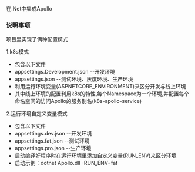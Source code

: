 在.Net中集成Apollo

### 说明事项

项目里实现了俩种配置模式

1.k8s模式
- 包含以下文件
- appsettings.Development.json	--开发环境
- appsettings.json	--测试环境、灰度环境、生产环境
- 利用运行环境变量(ASPNETCORE_ENVIRONMENT)来区分开发与线上环境
- 其中线上环境的配置利用k8s的特性,每个Namespace为一个环境,并配置每个命名空间的访问Apollo的服务别名(k8s-apollo-service)
    
2.运行环境自定义变量模式
- 包含以下文件
- appsettings.dev.json	--开发环境
- appsettings.fat.json		--测试环境
- appsettings.pro.json	--生产环境
- 启动编译好程序时在运行环境里添加自定义变量(RUN_ENV)来区分环境
- 启动示例：dotnet Apollo.dll -RUN_ENV=fat
